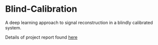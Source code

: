 # Blind-Calibration

A deep learning approach to signal reconstruction in a blindly calibrated system.

Details of project report found [here](Blind_Calibration.pdf)